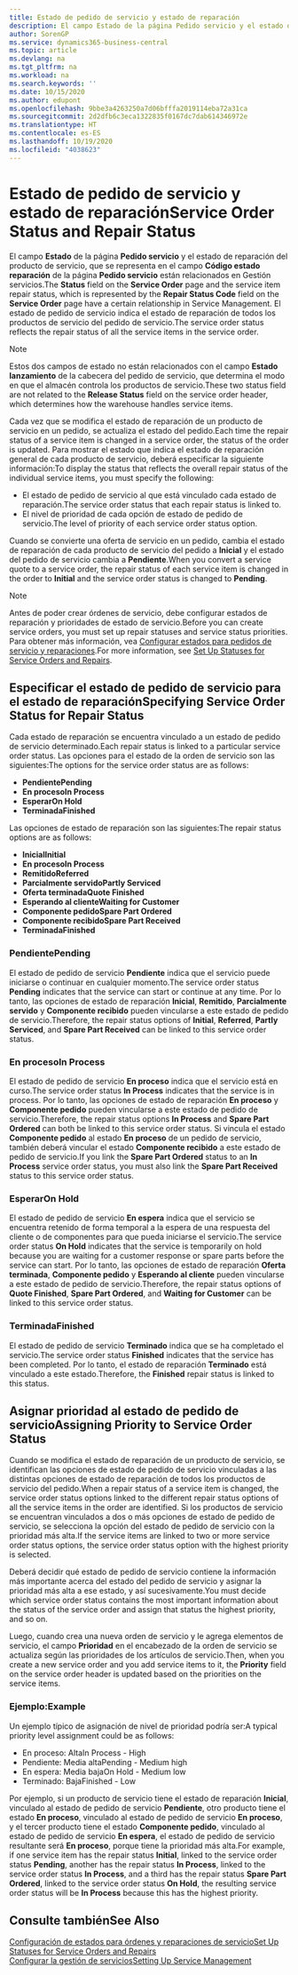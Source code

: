 ```yaml
---
title: Estado de pedido de servicio y estado de reparación
description: El campo Estado de la página Pedido servicio y el estado de reparación del producto de servicio, que se representa en el campo Código estado reparación de la página Pedido servicio están relacionados en Gestión servicios. El estado de pedido de servicio indica el estado de reparación de todos los productos de servicio del pedido de servicio.
author: SorenGP
ms.service: dynamics365-business-central
ms.topic: article
ms.devlang: na
ms.tgt_pltfrm: na
ms.workload: na
ms.search.keywords: ''
ms.date: 10/15/2020
ms.author: edupont
ms.openlocfilehash: 9bbe3a4263250a7d06bfffa2019114eba72a31ca
ms.sourcegitcommit: 2d2dfb6c3eca1322835f0167dc7dab614346972e
ms.translationtype: HT
ms.contentlocale: es-ES
ms.lasthandoff: 10/19/2020
ms.locfileid: "4038623"
---
```

# <a name="service-order-status-and-repair-status"></a><span data-ttu-id="ff0b7-104">Estado de pedido de servicio y estado de reparación</span><span class="sxs-lookup"><span data-stu-id="ff0b7-104">Service Order Status and Repair Status</span></span>

<span data-ttu-id="ff0b7-105">El campo **Estado** de la página **Pedido servicio** y el estado de reparación del producto de servicio, que se representa en el campo **Código estado reparación** de la página **Pedido servicio** están relacionados en Gestión servicios.</span><span class="sxs-lookup"><span data-stu-id="ff0b7-105">The **Status** field on the **Service Order** page and the service item repair status, which is represented by the **Repair Status Code** field on the **Service Order** page have a certain relationship in Service Management.</span></span> <span data-ttu-id="ff0b7-106">El estado de pedido de servicio indica el estado de reparación de todos los productos de servicio del pedido de servicio.</span><span class="sxs-lookup"><span data-stu-id="ff0b7-106">The service order status reflects the repair status of all the service items in the service order.</span></span>  

> [!NOTE]  
> <span data-ttu-id="ff0b7-107">Estos dos campos de estado no están relacionados con el campo **Estado lanzamiento** de la cabecera del pedido de servicio, que determina el modo en que el almacén controla los productos de servicio.</span><span class="sxs-lookup"><span data-stu-id="ff0b7-107">These two status field are not related to the **Release Status** field on the service order header, which determines how the warehouse handles service items.</span></span>  

<span data-ttu-id="ff0b7-108">Cada vez que se modifica el estado de reparación de un producto de servicio en un pedido, se actualiza el estado del pedido.</span><span class="sxs-lookup"><span data-stu-id="ff0b7-108">Each time the repair status of a service item is changed in a service order, the status of the order is updated.</span></span> <span data-ttu-id="ff0b7-109">Para mostrar el estado que indica el estado de reparación general de cada producto de servicio, deberá especificar la siguiente información:</span><span class="sxs-lookup"><span data-stu-id="ff0b7-109">To display the status that reflects the overall repair status of the individual service items, you must specify the following:</span></span>  

* <span data-ttu-id="ff0b7-110">El estado de pedido de servicio al que está vinculado cada estado de reparación.</span><span class="sxs-lookup"><span data-stu-id="ff0b7-110">The service order status that each repair status is linked to.</span></span>  
* <span data-ttu-id="ff0b7-111">El nivel de prioridad de cada opción de estado de pedido de servicio.</span><span class="sxs-lookup"><span data-stu-id="ff0b7-111">The level of priority of each service order status option.</span></span>  

<span data-ttu-id="ff0b7-112">Cuando se convierte una oferta de servicio en un pedido, cambia el estado de reparación de cada producto de servicio del pedido a **Inicial** y el estado del pedido de servicio cambia a **Pendiente**.</span><span class="sxs-lookup"><span data-stu-id="ff0b7-112">When you convert a service quote to a service order, the repair status of each service item is changed in the order to **Initial** and the service order status is changed to **Pending**.</span></span>  

> [!NOTE]
> <span data-ttu-id="ff0b7-113">Antes de poder crear órdenes de servicio, debe configurar estados de reparación y prioridades de estado de servicio.</span><span class="sxs-lookup"><span data-stu-id="ff0b7-113">Before you can create service orders, you must set up repair statuses and service status priorities.</span></span> <span data-ttu-id="ff0b7-114">Para obtener más información, vea [Configurar estados para pedidos de servicio y reparaciones](service-order-repair-status.md).</span><span class="sxs-lookup"><span data-stu-id="ff0b7-114">For more information, see [Set Up Statuses for Service Orders and Repairs](service-order-repair-status.md).</span></span>

## <a name="specifying-service-order-status-for-repair-status"></a><span data-ttu-id="ff0b7-115">Especificar el estado de pedido de servicio para el estado de reparación</span><span class="sxs-lookup"><span data-stu-id="ff0b7-115">Specifying Service Order Status for Repair Status</span></span>

<span data-ttu-id="ff0b7-116">Cada estado de reparación se encuentra vinculado a un estado de pedido de servicio determinado.</span><span class="sxs-lookup"><span data-stu-id="ff0b7-116">Each repair status is linked to a particular service order status.</span></span> <span data-ttu-id="ff0b7-117">Las opciones para el estado de la orden de servicio son las siguientes:</span><span class="sxs-lookup"><span data-stu-id="ff0b7-117">The options for the service order status are as follows:</span></span>

* <span data-ttu-id="ff0b7-118">**Pendiente**</span><span class="sxs-lookup"><span data-stu-id="ff0b7-118">**Pending**</span></span>
* <span data-ttu-id="ff0b7-119">**En proceso**</span><span class="sxs-lookup"><span data-stu-id="ff0b7-119">**In Process**</span></span>
* <span data-ttu-id="ff0b7-120">**Esperar**</span><span class="sxs-lookup"><span data-stu-id="ff0b7-120">**On Hold**</span></span>
* <span data-ttu-id="ff0b7-121">**Terminada**</span><span class="sxs-lookup"><span data-stu-id="ff0b7-121">**Finished**</span></span>

<span data-ttu-id="ff0b7-122">Las opciones de estado de reparación son las siguientes:</span><span class="sxs-lookup"><span data-stu-id="ff0b7-122">The repair status options are as follows:</span></span>

* <span data-ttu-id="ff0b7-123">**Inicial**</span><span class="sxs-lookup"><span data-stu-id="ff0b7-123">**Initial**</span></span>
* <span data-ttu-id="ff0b7-124">**En proceso**</span><span class="sxs-lookup"><span data-stu-id="ff0b7-124">**In Process**</span></span>
* <span data-ttu-id="ff0b7-125">**Remitido**</span><span class="sxs-lookup"><span data-stu-id="ff0b7-125">**Referred**</span></span>
* <span data-ttu-id="ff0b7-126">**Parcialmente servido**</span><span class="sxs-lookup"><span data-stu-id="ff0b7-126">**Partly Serviced**</span></span>
* <span data-ttu-id="ff0b7-127">**Oferta terminada**</span><span class="sxs-lookup"><span data-stu-id="ff0b7-127">**Quote Finished**</span></span>
* <span data-ttu-id="ff0b7-128">**Esperando al cliente**</span><span class="sxs-lookup"><span data-stu-id="ff0b7-128">**Waiting for Customer**</span></span>
* <span data-ttu-id="ff0b7-129">**Componente pedido**</span><span class="sxs-lookup"><span data-stu-id="ff0b7-129">**Spare Part Ordered**</span></span>
* <span data-ttu-id="ff0b7-130">**Componente recibido**</span><span class="sxs-lookup"><span data-stu-id="ff0b7-130">**Spare Part Received**</span></span>
* <span data-ttu-id="ff0b7-131">**Terminada**</span><span class="sxs-lookup"><span data-stu-id="ff0b7-131">**Finished**</span></span>  

### <a name="pending"></a><span data-ttu-id="ff0b7-132">Pendiente</span><span class="sxs-lookup"><span data-stu-id="ff0b7-132">Pending</span></span>

<span data-ttu-id="ff0b7-133">El estado de pedido de servicio **Pendiente** indica que el servicio puede iniciarse o continuar en cualquier momento.</span><span class="sxs-lookup"><span data-stu-id="ff0b7-133">The service order status **Pending** indicates that the service can start or continue at any time.</span></span> <span data-ttu-id="ff0b7-134">Por lo tanto, las opciones de estado de reparación **Inicial**, **Remitido**, **Parcialmente servido** y **Componente recibido** pueden vincularse a este estado de pedido de servicio.</span><span class="sxs-lookup"><span data-stu-id="ff0b7-134">Therefore, the repair status options of **Initial**, **Referred**, **Partly Serviced**, and **Spare Part Received** can be linked to this service order status.</span></span>  

### <a name="in-process"></a><span data-ttu-id="ff0b7-135">En proceso</span><span class="sxs-lookup"><span data-stu-id="ff0b7-135">In Process</span></span>

<span data-ttu-id="ff0b7-136">El estado de pedido de servicio **En proceso** indica que el servicio está en curso.</span><span class="sxs-lookup"><span data-stu-id="ff0b7-136">The service order status **In Process** indicates that the service is in process.</span></span> <span data-ttu-id="ff0b7-137">Por lo tanto, las opciones de estado de reparación **En proceso** y **Componente pedido** pueden vincularse a este estado de pedido de servicio.</span><span class="sxs-lookup"><span data-stu-id="ff0b7-137">Therefore, the repair status options **In Process** and **Spare Part Ordered** can both be linked to this service order status.</span></span> <span data-ttu-id="ff0b7-138">Si vincula el estado **Componente pedido** al estado **En proceso** de un pedido de servicio, también deberá vincular el estado **Componente recibido** a este estado de pedido de servicio.</span><span class="sxs-lookup"><span data-stu-id="ff0b7-138">If you link the **Spare Part Ordered** status to an **In Process** service order status, you must also link the **Spare Part Received** status to this service order status.</span></span>  

### <a name="on-hold"></a><span data-ttu-id="ff0b7-139">Esperar</span><span class="sxs-lookup"><span data-stu-id="ff0b7-139">On Hold</span></span>

<span data-ttu-id="ff0b7-140">El estado de pedido de servicio **En espera** indica que el servicio se encuentra retenido de forma temporal a la espera de una respuesta del cliente o de componentes para que pueda iniciarse el servicio.</span><span class="sxs-lookup"><span data-stu-id="ff0b7-140">The service order status **On Hold** indicates that the service is temporarily on hold because you are waiting for a customer response or spare parts before the service can start.</span></span> <span data-ttu-id="ff0b7-141">Por lo tanto, las opciones de estado de reparación **Oferta terminada**, **Componente pedido** y **Esperando al cliente** pueden vincularse a este estado de pedido de servicio.</span><span class="sxs-lookup"><span data-stu-id="ff0b7-141">Therefore, the repair status options of **Quote Finished**, **Spare Part Ordered**, and **Waiting for Customer** can be linked to this service order status.</span></span>  

### <a name="finished"></a><span data-ttu-id="ff0b7-142">Terminada</span><span class="sxs-lookup"><span data-stu-id="ff0b7-142">Finished</span></span>

<span data-ttu-id="ff0b7-143">El estado de pedido de servicio **Terminado** indica que se ha completado el servicio.</span><span class="sxs-lookup"><span data-stu-id="ff0b7-143">The service order status **Finished** indicates that the service has been completed.</span></span> <span data-ttu-id="ff0b7-144">Por lo tanto, el estado de reparación **Terminado** está vinculado a este estado.</span><span class="sxs-lookup"><span data-stu-id="ff0b7-144">Therefore, the **Finished** repair status is linked to this status.</span></span>  

## <a name="assigning-priority-to-service-order-status"></a><span data-ttu-id="ff0b7-145">Asignar prioridad al estado de pedido de servicio</span><span class="sxs-lookup"><span data-stu-id="ff0b7-145">Assigning Priority to Service Order Status</span></span>

<span data-ttu-id="ff0b7-146">Cuando se modifica el estado de reparación de un producto de servicio, se identifican las opciones de estado de pedido de servicio vinculadas a las distintas opciones de estado de reparación de todos los productos de servicio del pedido.</span><span class="sxs-lookup"><span data-stu-id="ff0b7-146">When a repair status of a service item is changed, the service order status options linked to the different repair status options of all the service items in the order are identified.</span></span> <span data-ttu-id="ff0b7-147">Si los productos de servicio se encuentran vinculados a dos o más opciones de estado de pedido de servicio, se selecciona la opción del estado de pedido de servicio con la prioridad más alta.</span><span class="sxs-lookup"><span data-stu-id="ff0b7-147">If the service items are linked to two or more service order status options, the service order status option with the highest priority is selected.</span></span>  

<span data-ttu-id="ff0b7-148">Deberá decidir qué estado de pedido de servicio contiene la información más importante acerca del estado del pedido de servicio y asignar la prioridad más alta a ese estado, y así sucesivamente.</span><span class="sxs-lookup"><span data-stu-id="ff0b7-148">You must decide which service order status contains the most important information about the status of the service order and assign that status the highest priority, and so on.</span></span>  

<span data-ttu-id="ff0b7-149">Luego, cuando crea una nueva orden de servicio y le agrega elementos de servicio, el campo **Prioridad** en el encabezado de la orden de servicio se actualiza según las prioridades de los artículos de servicio.</span><span class="sxs-lookup"><span data-stu-id="ff0b7-149">Then, when you create a new service order and you add service items to it, the **Priority** field on the service order header is updated based on the priorities on the service items.</span></span>  

### <a name="example"></a><span data-ttu-id="ff0b7-150">Ejemplo:</span><span class="sxs-lookup"><span data-stu-id="ff0b7-150">Example</span></span>

<span data-ttu-id="ff0b7-151">Un ejemplo típico de asignación de nivel de prioridad podría ser:</span><span class="sxs-lookup"><span data-stu-id="ff0b7-151">A typical priority level assignment could be as follows:</span></span>  

* <span data-ttu-id="ff0b7-152">En proceso: Alta</span><span class="sxs-lookup"><span data-stu-id="ff0b7-152">In Process - High</span></span>  
* <span data-ttu-id="ff0b7-153">Pendiente: Media alta</span><span class="sxs-lookup"><span data-stu-id="ff0b7-153">Pending - Medium high</span></span>  
* <span data-ttu-id="ff0b7-154">En espera: Media baja</span><span class="sxs-lookup"><span data-stu-id="ff0b7-154">On Hold - Medium low</span></span>  
* <span data-ttu-id="ff0b7-155">Terminado: Baja</span><span class="sxs-lookup"><span data-stu-id="ff0b7-155">Finished - Low</span></span>  

<span data-ttu-id="ff0b7-156">Por ejemplo, si un producto de servicio tiene el estado de reparación **Inicial**, vinculado al estado de pedido de servicio **Pendiente**, otro producto tiene el estado **En proceso**, vinculado al estado de pedido de servicio **En proceso**, y el tercer producto tiene el estado **Componente pedido**, vinculado al estado de pedido de servicio **En espera**, el estado de pedido de servicio resultante será **En proceso**, porque tiene la prioridad más alta.</span><span class="sxs-lookup"><span data-stu-id="ff0b7-156">For example, if one service item has the repair status **Initial**, linked to the service order status **Pending**, another has the repair status **In Process**, linked to the service order status **In Process**, and a third has the repair status **Spare Part Ordered**, linked to the service order status **On Hold**, the resulting service order status will be **In Process** because this has the highest priority.</span></span>  

## <a name="see-also"></a><span data-ttu-id="ff0b7-157">Consulte también</span><span class="sxs-lookup"><span data-stu-id="ff0b7-157">See Also</span></span>

[<span data-ttu-id="ff0b7-158">Configuración de estados para órdenes y reparaciones de servicio</span><span class="sxs-lookup"><span data-stu-id="ff0b7-158">Set Up Statuses for Service Orders and Repairs</span></span>](service-order-repair-status.md)  
[<span data-ttu-id="ff0b7-159">Configurar la gestión de servicios</span><span class="sxs-lookup"><span data-stu-id="ff0b7-159">Setting Up Service Management</span></span>](service-setup-service.md)  
